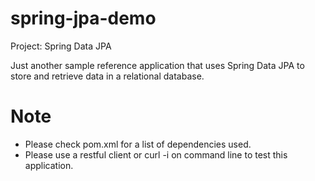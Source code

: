 # spring-jpa-demo

Project: Spring Data JPA

Just another sample reference application that uses Spring Data JPA to store and retrieve data in a relational database.

# Note
- Please check pom.xml for a list of dependencies used.
- Please use a restful client or curl -i on command line to test this application.
